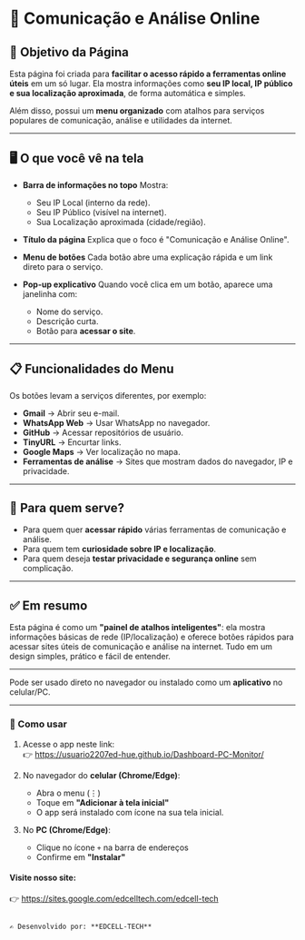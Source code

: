 # 📖 Comunicação e Análise Online

## 🎯 Objetivo da Página

Esta página foi criada para **facilitar o acesso rápido a ferramentas online úteis** em um só lugar.
Ela mostra informações como **seu IP local, IP público e sua localização aproximada**, de forma automática e simples.

Além disso, possui um **menu organizado** com atalhos para serviços populares de comunicação, análise e utilidades da internet.

---

## 🖥️ O que você vê na tela

* **Barra de informações no topo**
  Mostra:

  * Seu IP Local (interno da rede).
  * Seu IP Público (visível na internet).
  * Sua Localização aproximada (cidade/região).

* **Título da página**
  Explica que o foco é "Comunicação e Análise Online".

* **Menu de botões**
  Cada botão abre uma explicação rápida e um link direto para o serviço.

* **Pop-up explicativo**
  Quando você clica em um botão, aparece uma janelinha com:

  * Nome do serviço.
  * Descrição curta.
  * Botão para **acessar o site**.

---

## 📋 Funcionalidades do Menu

Os botões levam a serviços diferentes, por exemplo:

* **Gmail** → Abrir seu e-mail.
* **WhatsApp Web** → Usar WhatsApp no navegador.
* **GitHub** → Acessar repositórios de usuário.
* **TinyURL** → Encurtar links.
* **Google Maps** → Ver localização no mapa.
* **Ferramentas de análise** → Sites que mostram dados do navegador, IP e privacidade.

---

## 🤔 Para quem serve?

* Para quem quer **acessar rápido** várias ferramentas de comunicação e análise.
* Para quem tem **curiosidade sobre IP e localização**.
* Para quem deseja **testar privacidade e segurança online** sem complicação.

---

## ✅ Em resumo

Esta página é como um **"painel de atalhos inteligentes"**:
ela mostra informações básicas de rede (IP/localização) e oferece botões rápidos para acessar sites úteis de comunicação e análise na internet.
Tudo em um design simples, prático e fácil de entender.

---

Pode ser usado direto no navegador ou instalado como um **aplicativo** no celular/PC.

---

### 🚀 Como usar
1. Acesse o app neste link:  
   👉 https://usuario2207ed-hue.github.io/Dashboard-PC-Monitor/ 

2. No navegador do **celular (Chrome/Edge)**:  
   - Abra o menu (⋮)  
   - Toque em **"Adicionar à tela inicial"**  
   - O app será instalado com ícone na sua tela inicial.  

3. No **PC (Chrome/Edge)**:  
   - Clique no ícone `+` na barra de endereços  
   - Confirme em **"Instalar"**  

#### Visite nosso site: 

   👉 https://sites.google.com/edcelltech.com/edcell-tech

```

✍️ Desenvolvido por: **EDCELL-TECH**
